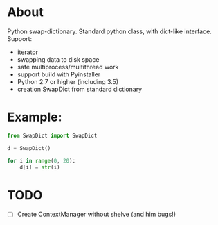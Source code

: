 # About

Python swap-dictionary. Standard python class, with dict-like interface. Support:
 * iterator
 * swapping data to disk space
 * safe multiprocess/multithread work
 * support build with Pyinstaller
 * Python 2.7 or higher  (including 3.5)
 * creation SwapDict from standard dictionary
 
# Example:

```python
from SwapDict import SwapDict

d = SwapDict()

for i in range(0, 20):
    d[i] = str(i)
```

# TODO

- [ ] Create ContextManager without shelve (and him bugs!)

